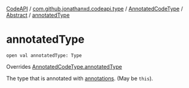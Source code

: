 [CodeAPI](../../../index.md) / [com.github.jonathanxd.codeapi.type](../../index.md) / [AnnotatedCodeType](../index.md) / [Abstract](index.md) / [annotatedType](.)

# annotatedType

`open val annotatedType: Type`

Overrides [AnnotatedCodeType.annotatedType](../annotated-type.md)

The type that is annotated with [annotations](annotations.md). (May be `this`).

